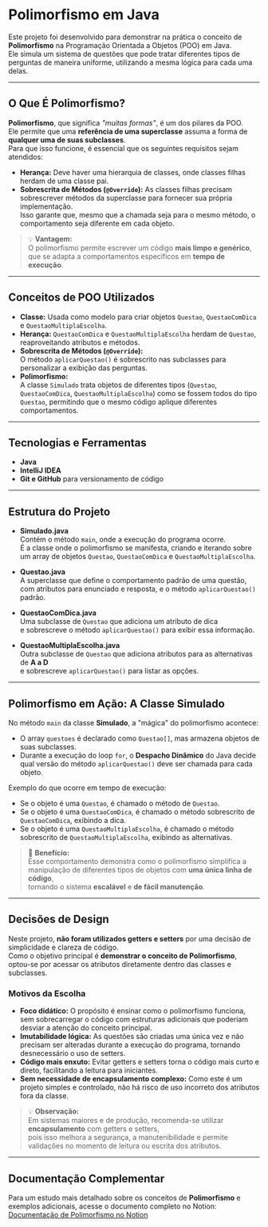 # Polimorfismo em Java

Este projeto foi desenvolvido para demonstrar na prática o conceito de **Polimorfismo** na Programação Orientada a Objetos (POO) em Java.  
Ele simula um sistema de questões que pode tratar diferentes tipos de perguntas de maneira uniforme, utilizando a mesma lógica para cada uma delas.

---

## O Que É Polimorfismo?

**Polimorfismo**, que significa *"muitas formas"*, é um dos pilares da POO.  
Ele permite que uma **referência de uma superclasse** assuma a forma de **qualquer uma de suas subclasses**.  
Para que isso funcione, é essencial que os seguintes requisitos sejam atendidos:

- **Herança:** Deve haver uma hierarquia de classes, onde classes filhas herdam de uma classe pai.
- **Sobrescrita de Métodos (`@Override`):** As classes filhas precisam sobrescrever métodos da superclasse para fornecer sua própria implementação.  
  Isso garante que, mesmo que a chamada seja para o mesmo método, o comportamento seja diferente em cada objeto.

> 💡 **Vantagem:**  
> O polimorfismo permite escrever um código **mais limpo e genérico**, que se adapta a comportamentos específicos em **tempo de execução**.

---

## Conceitos de POO Utilizados

- **Classe:** Usada como modelo para criar objetos `Questao`, `QuestaoComDica` e `QuestaoMultiplaEscolha`.
- **Herança:** `QuestaoComDica` e `QuestaoMultiplaEscolha` herdam de `Questao`, reaproveitando atributos e métodos.
- **Sobrescrita de Métodos (`@Override`):**  
  O método `aplicarQuestao()` é sobrescrito nas subclasses para personalizar a exibição das perguntas.
- **Polimorfismo:**  
  A classe `Simulado` trata objetos de diferentes tipos (`Questao`, `QuestaoComDica`, `QuestaoMultiplaEscolha`) como se fossem todos do tipo `Questao`, permitindo que o mesmo código aplique diferentes comportamentos.

---

## Tecnologias e Ferramentas

- **Java**
- **IntelliJ IDEA**
- **Git e GitHub** para versionamento de código

---

## Estrutura do Projeto

- **Simulado.java**  
  Contém o método `main`, onde a execução do programa ocorre.  
  É a classe onde o polimorfismo se manifesta, criando e iterando sobre um array de objetos `Questao`, `QuestaoComDica` e `QuestaoMultiplaEscolha`.

- **Questao.java**  
  A superclasse que define o comportamento padrão de uma questão,  
  com atributos para enunciado e resposta, e o método `aplicarQuestao()` padrão.

- **QuestaoComDica.java**  
  Uma subclasse de `Questao` que adiciona um atributo de dica  
  e sobrescreve o método `aplicarQuestao()` para exibir essa informação.

- **QuestaoMultiplaEscolha.java**  
  Outra subclasse de `Questao` que adiciona atributos para as alternativas de **A a D**  
  e sobrescreve `aplicarQuestao()` para listar as opções.

---

## Polimorfismo em Ação: A Classe Simulado

No método `main` da classe **Simulado**, a "mágica" do polimorfismo acontece:

- O array `questoes` é declarado como `Questao[]`, mas armazena objetos de suas subclasses.
- Durante a execução do loop `for`, o **Despacho Dinâmico** do Java decide qual versão do método `aplicarQuestao()` deve ser chamada para cada objeto.

Exemplo do que ocorre em tempo de execução:

- Se o objeto é uma `Questao`, é chamado o método de `Questao`.
- Se o objeto é uma `QuestaoComDica`, é chamado o método sobrescrito de `QuestaoComDica`, exibindo a dica.
- Se o objeto é uma `QuestaoMultiplaEscolha`, é chamado o método sobrescrito de `QuestaoMultiplaEscolha`, exibindo as alternativas.

> 🔑 **Benefício:**  
> Esse comportamento demonstra como o polimorfismo simplifica a manipulação de diferentes tipos de objetos com **uma única linha de código**,  
> tornando o sistema **escalável** e **de fácil manutenção**.

---

## Decisões de Design

Neste projeto, **não foram utilizados getters e setters** por uma decisão de simplicidade e clareza de código.  
Como o objetivo principal é **demonstrar o conceito de Polimorfismo**, optou-se por acessar os atributos diretamente dentro das classes e subclasses.

### Motivos da Escolha

- **Foco didático:** O propósito é ensinar como o polimorfismo funciona, sem sobrecarregar o código com estruturas adicionais que poderiam desviar a atenção do conceito principal.
- **Imutabilidade lógica:** As questões são criadas uma única vez e não precisam ser alteradas durante a execução do programa, tornando desnecessário o uso de setters.
- **Código mais enxuto:** Evitar getters e setters torna o código mais curto e direto, facilitando a leitura para iniciantes.
- **Sem necessidade de encapsulamento complexo:** Como este é um projeto simples e controlado, não há risco de uso incorreto dos atributos fora da classe.

> 💡 **Observação:**  
> Em sistemas maiores e de produção, recomenda-se utilizar **encapsulamento** com getters e setters,  
> pois isso melhora a segurança, a manutenibilidade e permite validações no momento de leitura ou escrita dos atributos.

---

## Documentação Complementar

Para um estudo mais detalhado sobre os conceitos de **Polimorfismo** e exemplos adicionais, acesse o documento completo no Notion:  
[Documentação de Polimorfismo no Notion](https://www.notion.so/Polimorfismo_Projeto_Simulado-272f4d816bcb80dda361c8aa5f19a1a8?source=copy_link)
